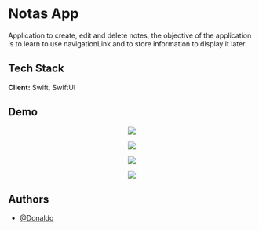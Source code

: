 # Notas App

Application to create, edit and delete notes, the objective of the application is to learn to use navigationLink and to store information to display it later


## Tech Stack

**Client:** Swift, SwiftUI



## Demo
<p align="center">
  <img src="https://github.com/DonaldoGalloso/Gamelibrary/blob/main/README/LOGIN.png">
</p>

<p align="center">
  <img src="https://github.com/DonaldoGalloso/Gamelibrary/blob/main/README/GAMESGRID.png">
</p>

<p align="center">
  <img src="https://github.com/DonaldoGalloso/Gamelibrary/blob/main/README/EDITGAME.png">
</p>

 <p align="center">
  <img src="https://github.com/DonaldoGalloso/Gamelibrary/blob/main/README/AddGame.png">
</p>


## Authors

- [@Donaldo](https://github.com/DonaldoGalloso)
